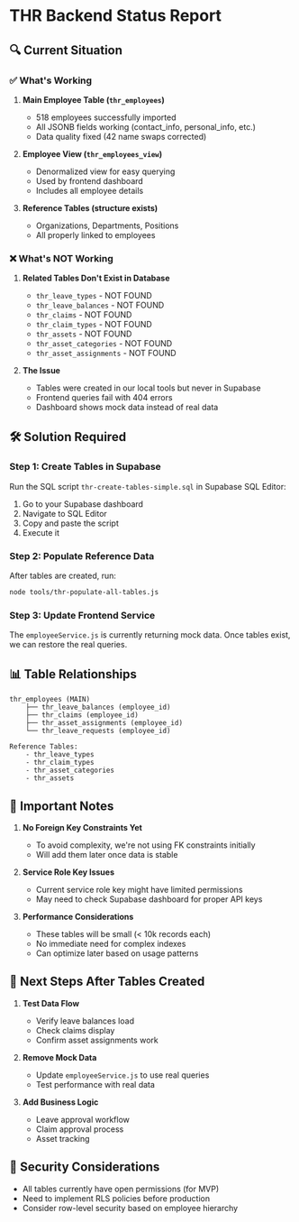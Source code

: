 # THR Backend Status Report

## 🔍 Current Situation

### ✅ What's Working
1. **Main Employee Table (`thr_employees`)**
   - 518 employees successfully imported
   - All JSONB fields working (contact_info, personal_info, etc.)
   - Data quality fixed (42 name swaps corrected)

2. **Employee View (`thr_employees_view`)**
   - Denormalized view for easy querying
   - Used by frontend dashboard
   - Includes all employee details

3. **Reference Tables (structure exists)**
   - Organizations, Departments, Positions
   - All properly linked to employees

### ❌ What's NOT Working
1. **Related Tables Don't Exist in Database**
   - `thr_leave_types` - NOT FOUND
   - `thr_leave_balances` - NOT FOUND
   - `thr_claims` - NOT FOUND
   - `thr_claim_types` - NOT FOUND
   - `thr_assets` - NOT FOUND
   - `thr_asset_categories` - NOT FOUND
   - `thr_asset_assignments` - NOT FOUND

2. **The Issue**
   - Tables were created in our local tools but never in Supabase
   - Frontend queries fail with 404 errors
   - Dashboard shows mock data instead of real data

## 🛠️ Solution Required

### Step 1: Create Tables in Supabase
Run the SQL script `thr-create-tables-simple.sql` in Supabase SQL Editor:
1. Go to your Supabase dashboard
2. Navigate to SQL Editor
3. Copy and paste the script
4. Execute it

### Step 2: Populate Reference Data
After tables are created, run:
```bash
node tools/thr-populate-all-tables.js
```

### Step 3: Update Frontend Service
The `employeeService.js` is currently returning mock data. Once tables exist, we can restore the real queries.

## 📊 Table Relationships

```
thr_employees (MAIN)
    ├── thr_leave_balances (employee_id)
    ├── thr_claims (employee_id)
    ├── thr_asset_assignments (employee_id)
    └── thr_leave_requests (employee_id)

Reference Tables:
    - thr_leave_types
    - thr_claim_types  
    - thr_asset_categories
    - thr_assets
```

## 🚨 Important Notes

1. **No Foreign Key Constraints Yet**
   - To avoid complexity, we're not using FK constraints initially
   - Will add them later once data is stable

2. **Service Role Key Issues**
   - Current service role key might have limited permissions
   - May need to check Supabase dashboard for proper API keys

3. **Performance Considerations**
   - These tables will be small (< 10k records each)
   - No immediate need for complex indexes
   - Can optimize later based on usage patterns

## 🎯 Next Steps After Tables Created

1. **Test Data Flow**
   - Verify leave balances load
   - Check claims display
   - Confirm asset assignments work

2. **Remove Mock Data**
   - Update `employeeService.js` to use real queries
   - Test performance with real data

3. **Add Business Logic**
   - Leave approval workflow
   - Claim approval process
   - Asset tracking

## 🔐 Security Considerations

- All tables currently have open permissions (for MVP)
- Need to implement RLS policies before production
- Consider row-level security based on employee hierarchy